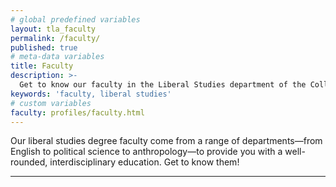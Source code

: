```yaml
---
# global predefined variables
layout: tla_faculty
permalink: /faculty/
published: true
# meta-data variables
title: Faculty
description: >-
  Get to know our faculty in the Liberal Studies department of the College of Liberal Arts at Temple University!
keywords: 'faculty, liberal studies'
# custom variables
faculty: profiles/faculty.html
---
```

Our liberal studies degree faculty come from a range of departments—from English to political science to anthropology—to provide you with a well-rounded, interdisciplinary education. Get to know them!

___
